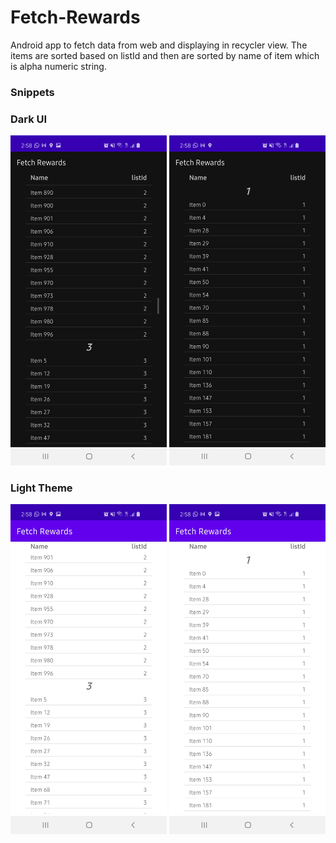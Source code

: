 # Fetch-Rewards
Android app to fetch data from web and displaying in recycler view. The items are sorted based on listId and then are sorted by name of item which is alpha numeric string. 

### **Snippets**

### **Dark UI**

<img src="https://github.com/pushpdeep-gangrade/Fetch-Rewards/blob/master/darkUI.jpeg" width="250">         <img src="https://github.com/pushpdeep-gangrade/Fetch-Rewards/blob/master/darkUI1.jpeg" width="250">

### **Light Theme**

<img src="https://github.com/pushpdeep-gangrade/Fetch-Rewards/blob/master/lightTheme.jpeg" width="250">         <img src="https://github.com/pushpdeep-gangrade/Fetch-Rewards/blob/master/lighttheme1.jpeg" width="250">
